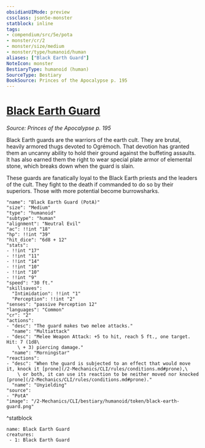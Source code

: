 ```yaml
---
obsidianUIMode: preview
cssclass: json5e-monster
statblock: inline
tags:
- compendium/src/5e/pota
- monster/cr/2
- monster/size/medium
- monster/type/humanoid/human
aliases: ["Black Earth Guard"]
NoteIcon: monster
BestiaryType: humanoid (human)
SourceType: Bestiary
BookSource: Princes of the Apocalypse p. 195
---
```

# [Black Earth Guard](2-Mechanics/CLI/bestiary/humanoid/black-earth-guard-pota.md)
*Source: Princes of the Apocalypse p. 195*  

Black Earth guards are the warriors of the earth cult. They are brutal, heavily armored thugs devoted to Ogrémoch. That devotion has granted them an uncanny ability to hold their ground against the buffeting assaults. It has also earned them the right to wear special plate armor of elemental stone, which breaks down when the guard is slain.

These guards are fanatically loyal to the Black Earth priests and the leaders of the cult. They fight to the death if commanded to do so by their superiors. Those with more potential become burrowsharks.

```statblock
"name": "Black Earth Guard (PotA)"
"size": "Medium"
"type": "humanoid"
"subtype": "human"
"alignment": "Neutral Evil"
"ac": !!int "18"
"hp": !!int "39"
"hit_dice": "6d8 + 12"
"stats":
- !!int "17"
- !!int "11"
- !!int "14"
- !!int "10"
- !!int "10"
- !!int "9"
"speed": "30 ft."
"skillsaves":
  "Intimidation": !!int "1"
  "Perception": !!int "2"
"senses": "passive Perception 12"
"languages": "Common"
"cr": "2"
"actions":
- "desc": "The guard makes two melee attacks."
  "name": "Multiattack"
- "desc": "Melee Weapon Attack: +5 to hit, reach 5 ft., one target. Hit: 7 (1d8\
    \ + 3) piercing damage."
  "name": "Morningstar"
"reactions":
- "desc": "When the guard is subjected to an effect that would move it, knock it [prone](/2-Mechanics/CLI/rules/conditions.md#prone),\
    \ or both, it can use its reaction to be neither moved nor knocked [prone](/2-Mechanics/CLI/rules/conditions.md#prone)."
  "name": "Unyielding"
"source":
- "PotA"
"image": "/2-Mechanics/CLI/bestiary/humanoid/token/black-earth-guard.png"
```
^statblock

```encounter-table
name: Black Earth Guard
creatures:
 - 1: Black Earth Guard
```